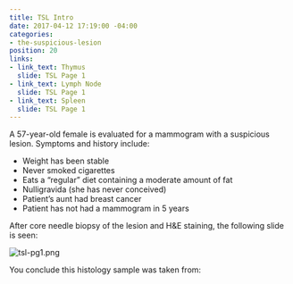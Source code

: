 ```yaml
---
title: TSL Intro
date: 2017-04-12 17:19:00 -04:00
categories:
- the-suspicious-lesion
position: 20
links:
- link_text: Thymus
  slide: TSL Page 1
- link_text: Lymph Node
  slide: TSL Page 1
- link_text: Spleen
  slide: TSL Page 1
---
```


A 57-year-old female is evaluated for a mammogram with a suspicious lesion. Symptoms and history include:

* Weight has been stable
* Never smoked cigarettes
* Eats a “regular” diet containing a moderate amount of fat
* Nulligravida (she has never conceived)
* Patient’s aunt had breast cancer
* Patient has not had a mammogram in 5 years

After core needle biopsy of the lesion and H&E staining, the following slide is seen:

![tsl-pg1.png](/uploads/tsl-pg1.png)

You conclude this histology sample was taken from: